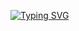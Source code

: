 [![Typing SVG](https://readme-typing-svg.demolab.com?font=Fira+Code&size=23&pause=1000&center=vrai&vCenter=faux&repeat=vrai&random=faux&width=440&height=52&lines=Salut+!+Moi+c'est+Ulrich;Domaine+%3A+S%C3%A9curit%C3%A9+Informatique;et++l'IA)](https://git.io/typing-svg)

<!--
**Ulrich75/Ulrich75** is a ✨ _special_ ✨ repository because its `README.md` (this file) appears on your GitHub profile.

Here are some ideas to get you started:

- 🔭 I’m currently working on ...
- 🌱 I’m currently learning ...
- 👯 I’m looking to collaborate on ...
- 🤔 I’m looking for help with ...
- 💬 Ask me about ...
- 📫 How to reach me: ...
- 😄 Pronouns: ...
- ⚡ Fun fact: ...
-->
